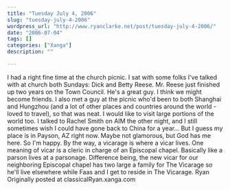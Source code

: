 ```yaml
---
title: "Tuesday July 4, 2006"
slug: "tuesday-july-4-2006"
wordpress_url: "http://www.ryanclarke.net/post/tuesday-july-4-2006/"
date: "2006-07-04"
tags: []
categories: ["Xanga"]
description: ""

---
```


I had a right fine time at the church picnic. I sat with some folks I've talked with at church both Sundays: Dick and Betty Reese. Mr. Reese just finished up two years on the Town Council. He's a great guy. I think we might become friends. I also met a guy at the picnic who'd been to both Shanghai and Hungzhou (and a lot of other places and countries around the world - loved to travel), so that was neat. I would like to visit large portions of the world too. I talked to Rachel Smith on AIM the other night, and I still sometimes wish I could have gone back to China for a year... But I guess my place is in Payson, AZ right now. Maybe not glamorous, but God has me here. So I'm happy.
By the way, a vicarage is where a vicar lives. One meaning of vicar is a cleric in charge of an Episcopal chapel. Basically like a parson lives at a parsonage. Difference being, the new vicar for our neighboring Episcopal chapel has two large a family for The Vicarage so he'll live elsewhere while Faas and I get to reside in The Vicarage.
Ryan
Originally posted at classicalRyan.xanga.com
